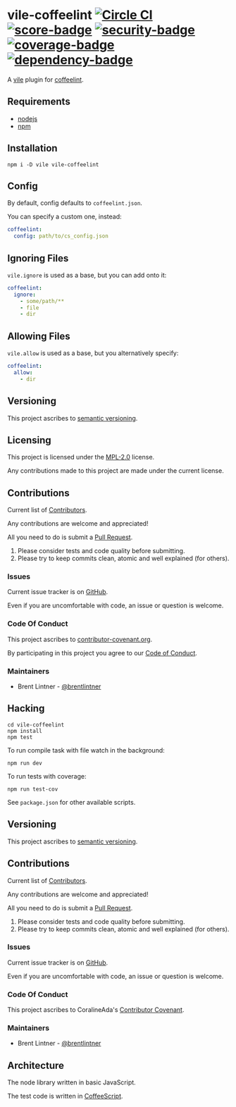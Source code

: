 # vile-coffeelint [![Circle CI](https://circleci.com/gh/forthright/vile-coffeelint.svg?style=shield&circle-token=6bbf75220c0e528b8a4ce2bc9426ea9f6b4df911)](https://circleci.com/gh/forthright/vile-coffeelint) [![score-badge](https://vile.io/api/v0/projects/vile-coffeelint/badges/score?token=USryyHar5xQs7cBjNUdZ)](https://vile.io/~brentlintner/vile-coffeelint) [![security-badge](https://vile.io/api/v0/projects/vile-coffeelint/badges/security?token=USryyHar5xQs7cBjNUdZ)](https://vile.io/~brentlintner/vile-coffeelint) [![coverage-badge](https://vile.io/api/v0/projects/vile-coffeelint/badges/coverage?token=USryyHar5xQs7cBjNUdZ)](https://vile.io/~brentlintner/vile-coffeelint) [![dependency-badge](https://vile.io/api/v0/projects/vile-coffeelint/badges/dependency?token=USryyHar5xQs7cBjNUdZ)](https://vile.io/~brentlintner/vile-coffeelint)

A [vile](https://vile.io) plugin for [coffeelint](http://coffeelint.org).

## Requirements

- [nodejs](http://nodejs.org)
- [npm](http://npmjs.org)

## Installation

    npm i -D vile vile-coffeelint

## Config

By default, config defaults to `coffeelint.json`.

You can specify a custom one, instead:

```yaml
coffeelint:
  config: path/to/cs_config.json
```

## Ignoring Files

`vile.ignore` is used as a base, but you can add onto it:

```yaml
coffeelint:
  ignore:
    - some/path/**
    - file
    - dir
```

## Allowing Files

`vile.allow` is used as a base, but you alternatively specify:

```yaml
coffeelint:
  allow:
    - dir
```

## Versioning

This project ascribes to [semantic versioning](http://semver.org).

## Licensing

This project is licensed under the [MPL-2.0](LICENSE) license.

Any contributions made to this project are made under the current license.

## Contributions

Current list of [Contributors](https://github.com/forthright/vile-coffeelint/graphs/contributors).

Any contributions are welcome and appreciated!

All you need to do is submit a [Pull Request](https://github.com/forthright/vile-coffeelint/pulls).

1. Please consider tests and code quality before submitting.
2. Please try to keep commits clean, atomic and well explained (for others).

### Issues

Current issue tracker is on [GitHub](https://github.com/forthright/vile-coffeelint/issues).

Even if you are uncomfortable with code, an issue or question is welcome.

### Code Of Conduct

This project ascribes to [contributor-covenant.org](http://contributor-covenant.org).

By participating in this project you agree to our [Code of Conduct](CODE_OF_CONDUCT.md).

### Maintainers

- Brent Lintner - [@brentlintner](http://github.com/brentlintner)

## Hacking

    cd vile-coffeelint
    npm install
    npm test

To run compile task with file watch in the background:

    npm run dev

To run tests with coverage:

    npm run test-cov

See `package.json` for other available scripts.

## Versioning

This project ascribes to [semantic versioning](http://semver.org).

## Contributions

Current list of [Contributors]().

Any contributions are welcome and appreciated!

All you need to do is submit a [Pull Request]().

1. Please consider tests and code quality before submitting.
2. Please try to keep commits clean, atomic and well explained (for others).

### Issues

Current issue tracker is on [GitHub]().

Even if you are uncomfortable with code, an issue or question is welcome.

### Code Of Conduct

This project ascribes to CoralineAda's [Contributor Covenant](https://github.com/CoralineAda/contributor_covenant).

### Maintainers

- Brent Lintner - [@brentlintner](http://github.com/brentlintner)

## Architecture

The node library written in basic JavaScript.

The test code is written in [CoffeeScript](http://coffeescript.org).
